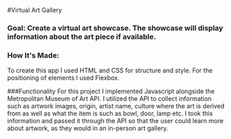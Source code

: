 #Virtual Art Gallery

### Goal: Create a virtual art showcase. The showcase will display information about the art piece if available.





### How It's Made:
To create this app I used HTML and CSS for structure and style. For the positioning of elements I used Flexbox.

###Functionality
For this project I implemented Javascript alongside the Metropolitan Museum of Art API. I utilized the API to collect information such as artwork images, origin, artist name, culture where the art is derived from as well as what the item is such as bowl, door, lamp etc. I took this information and passed it through the API so that the user could learn more about artwork, as they would in an in-person art gallery.
